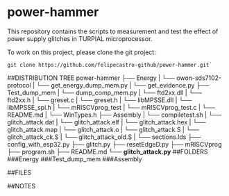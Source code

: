 # power-hammer
This repository contains the scripts to measurement and test the effect of power supply glitches in TURPIAL microprocessor.

To work on this project, please clone the git project:
```
git clone https://github.com/felipecastro-github/power-hammer.git`
````
##DISTRIBUTION TREE
power-hammer
├── Energy
|	└── owon-sds7102-protocol
|	└── get_energy_dump_mem.py
|	└── get_evidence.py
├── Test_dump_mem
|	└── dump_comp_mem.py
|	└── ftd2xx.dll
|	└── ftd2xx.h
|	└── greset.c
|	└── greset.h
|	└── libMPSSE.dll
|	└── libMPSSE_spi.h
|	└── mRISCVprog_test
|	└── mRISCVprog_test.c
|	└── README.md
|	└── WinTypes.h
├── Assembly
|	└── compiletest.sh
|	└── glitch_attack.dat
|	└── glitch_attack.elf
|	└── glitch_attack.hex
|	└── glitch_attack.map
|	└── glitch_attack.o
|	└── glitch_attack.S
|	└── glitch_attack_ck.S
|	└── glitch_attack_old.S
|	└── sections.lds
├── config_with_esp32.py
├── glitch.py
├── resetEdgeD.py
├── mRISCVprog
├── program.sh
├── README.md
└── <strong>glitch_attack.py</strong>
##FOLDERS
###Energy
###Test_dump_mem
###Assembly

##FILES

##NOTES
